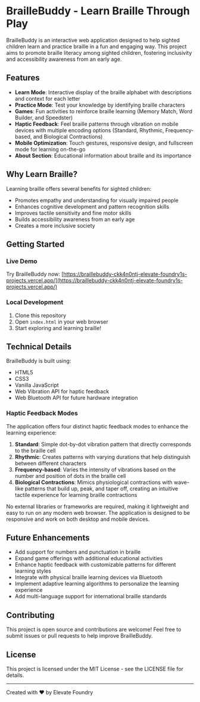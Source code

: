 # BrailleBuddy - Learn Braille Through Play

BrailleBuddy is an interactive web application designed to help sighted children learn and practice braille in a fun and engaging way. This project aims to promote braille literacy among sighted children, fostering inclusivity and accessibility awareness from an early age.

## Features

- **Learn Mode**: Interactive display of the braille alphabet with descriptions and context for each letter
- **Practice Mode**: Test your knowledge by identifying braille characters
- **Games**: Fun activities to reinforce braille learning (Memory Match, Word Builder, and Speedster)
- **Haptic Feedback**: Feel braille patterns through vibration on mobile devices with multiple encoding options (Standard, Rhythmic, Frequency-based, and Biological Contractions)
- **Mobile Optimization**: Touch gestures, responsive design, and fullscreen mode for learning on-the-go
- **About Section**: Educational information about braille and its importance

## Why Learn Braille?

Learning braille offers several benefits for sighted children:

- Promotes empathy and understanding for visually impaired people
- Enhances cognitive development and pattern recognition skills
- Improves tactile sensitivity and fine motor skills
- Builds accessibility awareness from an early age
- Creates a more inclusive society

## Getting Started

### Live Demo

Try BrailleBuddy now: [https://braillebuddy-ckk4n0ntj-elevate-foundry1s-projects.vercel.app/](https://braillebuddy-ckk4n0ntj-elevate-foundry1s-projects.vercel.app/)

### Local Development

1. Clone this repository
2. Open `index.html` in your web browser
3. Start exploring and learning braille!

## Technical Details

BrailleBuddy is built using:
- HTML5
- CSS3
- Vanilla JavaScript
- Web Vibration API for haptic feedback
- Web Bluetooth API for future hardware integration

### Haptic Feedback Modes

The application offers four distinct haptic feedback modes to enhance the learning experience:

1. **Standard**: Simple dot-by-dot vibration pattern that directly corresponds to the braille cell
2. **Rhythmic**: Creates patterns with varying durations that help distinguish between different characters
3. **Frequency-based**: Varies the intensity of vibrations based on the number and position of dots in the braille cell
4. **Biological Contractions**: Mimics physiological contractions with wave-like patterns that build up, peak, and taper off, creating an intuitive tactile experience for learning braille contractions

No external libraries or frameworks are required, making it lightweight and easy to run on any modern web browser. The application is designed to be responsive and work on both desktop and mobile devices.

## Future Enhancements

- Add support for numbers and punctuation in braille
- Expand game offerings with additional educational activities
- Enhance haptic feedback with customizable patterns for different learning styles
- Integrate with physical braille learning devices via Bluetooth
- Implement adaptive learning algorithms to personalize the learning experience
- Add multi-language support for international braille standards

## Contributing

This project is open source and contributions are welcome! Feel free to submit issues or pull requests to help improve BrailleBuddy.

## License

This project is licensed under the MIT License - see the LICENSE file for details.

---

Created with ❤️ by Elevate Foundry
